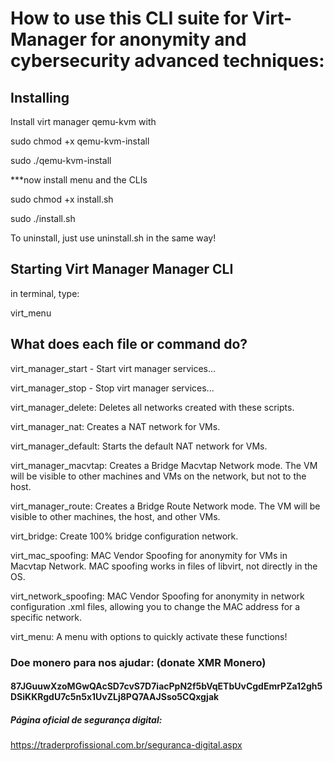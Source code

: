 #   How to use this CLI suite for Virt-Manager for anonymity and cybersecurity advanced techniques:

##   Installing

Install virt manager qemu-kvm with 

sudo chmod +x qemu-kvm-install

sudo ./qemu-kvm-install

***now install menu and the CLIs

sudo chmod +x install.sh

sudo ./install.sh

To uninstall, just use uninstall.sh in the same way!

## Starting Virt Manager Manager CLI

in terminal, type:

virt_menu

## What does each file or command do?

virt_manager_start - Start virt manager services...

virt_manager_stop -  Stop virt manager services...

virt_manager_delete: Deletes all networks created with these scripts.

virt_manager_nat: Creates a NAT network for VMs.

virt_manager_default: Starts the default NAT network for VMs.

virt_manager_macvtap: Creates a Bridge Macvtap Network mode. The VM will be visible to other machines and VMs on the network, but not to the host.

virt_manager_route: Creates a Bridge Route Network mode. The VM will be visible to other machines, the host, and other VMs.

virt_bridge: Create 100% bridge configuration network.

virt_mac_spoofing: MAC Vendor Spoofing for anonymity for VMs in Macvtap Network. MAC spoofing works in files of libvirt, not directly in the OS.

virt_network_spoofing: MAC Vendor Spoofing for anonymity in network configuration .xml files, allowing you to change the MAC address for a specific network.

virt_menu: A menu with options to quickly activate these functions!

### Doe monero para nos ajudar: (donate XMR Monero)

#### 87JGuuwXzoMGwQAcSD7cvS7D7iacPpN2f5bVqETbUvCgdEmrPZa12gh5DSiKKRgdU7c5n5x1UvZLj8PQ7AAJSso5CQxgjak

##### Página oficial de segurança digital:

https://traderprofissional.com.br/seguranca-digital.aspx


